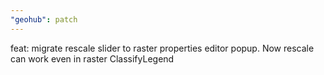 ```yaml
---
"geohub": patch
---
```


feat: migrate rescale slider to raster properties editor popup. Now rescale can work even in raster ClassifyLegend
